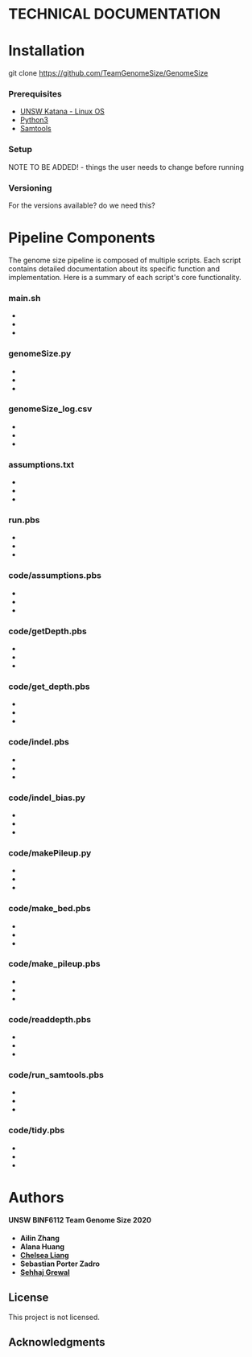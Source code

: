 # **TECHNICAL DOCUMENTATION**
 
# Installation
 
git clone https://github.com/TeamGenomeSize/GenomeSize
 
### Prerequisites
 
- [UNSW Katana - Linux OS](https://unsw-restech.github.io/index.html)
- [Python3](https://www.python.org/downloads/)
- [Samtools](http://www.htslib.org/)
 
 
### Setup
 
NOTE TO BE ADDED! - things the user needs to change before running
 
 
### Versioning
 
For the versions available? do we need this?
 
# Pipeline Components
 
The genome size pipeline is composed of multiple scripts. Each script contains detailed documentation about its specific function and implementation. Here is a summary of each script's core functionality.
 
### **main.sh**
-
-
-
 
### **genomeSize.py**
-
-
-
 
### **genomeSize_log.csv**
-
-
-
 
### **assumptions.txt**
-
-
-
 
### **run.pbs**
-
-
-
 
### **code/assumptions.pbs**
-
-
-
 
### **code/getDepth.pbs**
-
-
-
 
### **code/get_depth.pbs**
-
-
-
 
### **code/indel.pbs**
-
-
-
 
### **code/indel_bias.py**
-
-
-
 
### **code/makePileup.py**
-
-
-
 
### **code/make_bed.pbs**
-
-
-
 
### **code/make_pileup.pbs**
-
-
-
 
### **code/readdepth.pbs**
-
-
-
 
### **code/run_samtools.pbs**
-
-
-
 
### **code/tidy.pbs**
-
-
-
 
# Authors
 
#### UNSW BINF6112 Team Genome Size 2020
- **Ailin Zhang**
- **Alana Huang**
- [**Chelsea Liang**](https://www.linkedin.com/in/chelsea-liang-03674b140/)
- **Sebastian Porter Zadro**
- [**Sehhaj Grewal**](https://www.linkedin.com/in/sehhajgrewal/)
 
## License
 
This project is not licensed.
 
## Acknowledgments
